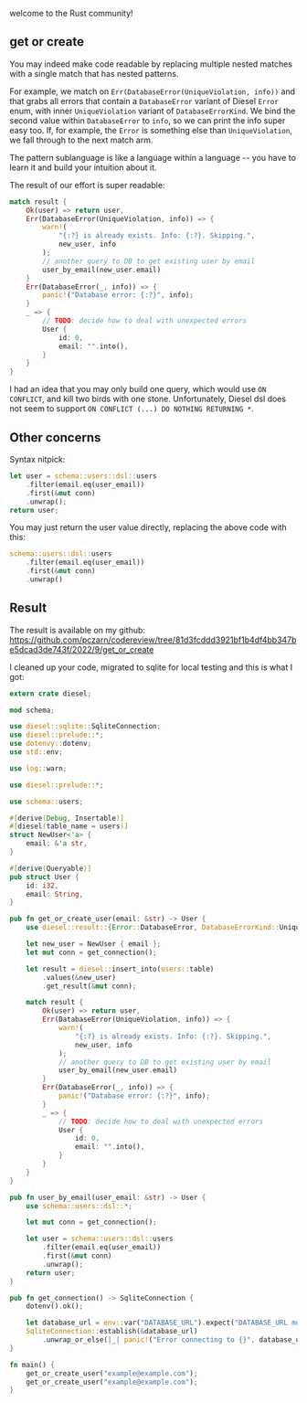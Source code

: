 welcome to the Rust community!

## get or create

You may indeed make code readable by replacing multiple nested matches with a single match that has nested patterns.

For example, we match on `Err(DatabaseError(UniqueViolation, info))` and that grabs all errors that contain a `DatabaseError` variant of Diesel `Error` enum, with inner `UniqueViolation` variant of `DatabaseErrorKind`. We bind the second value within `DatabaseError` to `info`, so we can print the info super easy too. If, for example, the `Error` is something else than `UniqueViolation`, we fall through to the next match arm.

The pattern sublanguage is like a language within a language -- you have to learn it and build your intuition about it.

The result of our effort is super readable:
```rust
match result {
    Ok(user) => return user,
    Err(DatabaseError(UniqueViolation, info)) => {
        warn!(
            "{:?} is already exists. Info: {:?}. Skipping.",
            new_user, info
        );
        // another query to DB to get existing user by email
        user_by_email(new_user.email)
    }
    Err(DatabaseError(_, info)) => {
        panic!("Database error: {:?}", info);
    }
    _ => {
        // TODO: decide how to deal with unexpected errors
        User {
            id: 0,
            email: "".into(),
        }
    }
}
```

I had an idea that you may only build one query, which would use `ON CONFLICT`, and kill two birds with one stone. Unfortunately, Diesel dsl does not seem to support `ON CONFLICT (...) DO NOTHING RETURNING *`.

## Other concerns

Syntax nitpick:

```rust
let user = schema::users::dsl::users
    .filter(email.eq(user_email))
    .first(&mut conn)
    .unwrap();
return user;
```
You may just return the user value directly, replacing the above code with this:
```rust
schema::users::dsl::users
    .filter(email.eq(user_email))
    .first(&mut conn)
    .unwrap()
```

## Result

The result is available on my github: https://github.com/pczarn/codereview/tree/81d3fcddd3921bf1b4df4bb347be5dcad3de743f/2022/9/get_or_create

I cleaned up your code, migrated to sqlite for local testing and this is what I got:

```rust
extern crate diesel;

mod schema;

use diesel::sqlite::SqliteConnection;
use diesel::prelude::*;
use dotenvy::dotenv;
use std::env;

use log::warn;

use diesel::prelude::*;

use schema::users;

#[derive(Debug, Insertable)]
#[diesel(table_name = users)]
struct NewUser<'a> {
    email: &'a str,
}

#[derive(Queryable)]
pub struct User {
    id: i32,
    email: String,
}

pub fn get_or_create_user(email: &str) -> User {
    use diesel::result::{Error::DatabaseError, DatabaseErrorKind::UniqueViolation};

    let new_user = NewUser { email };
    let mut conn = get_connection();

    let result = diesel::insert_into(users::table)
        .values(&new_user)
        .get_result(&mut conn);

    match result {
        Ok(user) => return user,
        Err(DatabaseError(UniqueViolation, info)) => {
            warn!(
                "{:?} is already exists. Info: {:?}. Skipping.",
                new_user, info
            );
            // another query to DB to get existing user by email
            user_by_email(new_user.email)
        }
        Err(DatabaseError(_, info)) => {
            panic!("Database error: {:?}", info);
        }
        _ => {
            // TODO: decide how to deal with unexpected errors
            User {
                id: 0,
                email: "".into(),
            }
        }
    }
}

pub fn user_by_email(user_email: &str) -> User {
    use schema::users::dsl::*;

    let mut conn = get_connection();

    let user = schema::users::dsl::users
        .filter(email.eq(user_email))
        .first(&mut conn)
        .unwrap();
    return user;
}

pub fn get_connection() -> SqliteConnection {
    dotenv().ok();

    let database_url = env::var("DATABASE_URL").expect("DATABASE_URL must be set");
    SqliteConnection::establish(&database_url)
        .unwrap_or_else(|_| panic!("Error connecting to {}", database_url))
}

fn main() {
    get_or_create_user("example@example.com");
    get_or_create_user("example@example.com");
}
